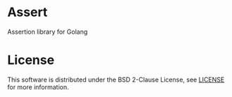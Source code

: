 # Assert

Assertion library for Golang

# License

This software is distributed under the BSD 2-Clause License, see
[LICENSE](LICENSE) for more information.
